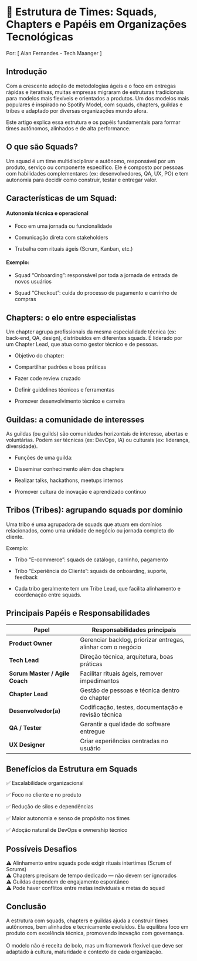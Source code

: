 # 👥 Estrutura de Times: Squads, Chapters e Papéis em Organizações Tecnológicas
Por: [ Alan Fernandes - Tech Maanger ]

## Introdução
Com a crescente adoção de metodologias ágeis e o foco em entregas rápidas e iterativas, muitas empresas migraram de estruturas tradicionais para modelos mais flexíveis e orientados a produtos. Um dos modelos mais populares é inspirado no Spotify Model, com squads, chapters, guildas e tribes e adaptado por diversas organizações mundo afora.

Este artigo explica essa estrutura e os papéis fundamentais para formar times autônomos, alinhados e de alta performance.

## O que são Squads?
Um squad é um time multidisciplinar e autônomo, responsável por um produto, serviço ou componente específico. Ele é composto por pessoas com habilidades complementares (ex: desenvolvedores, QA, UX, PO) e tem autonomia para decidir como construir, testar e entregar valor.

## Características de um Squad:

#### Autonomia técnica e operacional

- Foco em uma jornada ou funcionalidade

- Comunicação direta com stakeholders

- Trabalha com rituais ágeis (Scrum, Kanban, etc.)

#### Exemplo:

- Squad “Onboarding”: responsável por toda a jornada de entrada de novos usuários

- Squad “Checkout”: cuida do processo de pagamento e carrinho de compras

## Chapters: o elo entre especialistas
Um chapter agrupa profissionais da mesma especialidade técnica (ex: back-end, QA, design), distribuídos em diferentes squads. É liderado por um Chapter Lead, que atua como gestor técnico e de pessoas.

- Objetivo do chapter:

- Compartilhar padrões e boas práticas

- Fazer code review cruzado

- Definir guidelines técnicos e ferramentas

- Promover desenvolvimento técnico e carreira

## Guildas: a comunidade de interesses
As guildas (ou guilds) são comunidades horizontais de interesse, abertas e voluntárias. Podem ser técnicas (ex: DevOps, IA) ou culturais (ex: liderança, diversidade).

- Funções de uma guilda:

- Disseminar conhecimento além dos chapters

- Realizar talks, hackathons, meetups internos

- Promover cultura de inovação e aprendizado contínuo

## Tribos (Tribes): agrupando squads por domínio
Uma tribo é uma agrupadora de squads que atuam em domínios relacionados, como uma unidade de negócio ou jornada completa do cliente.

Exemplo:

- Tribo “E-commerce”: squads de catálogo, carrinho, pagamento

- Tribo “Experiência do Cliente”: squads de onboarding, suporte, feedback

- Cada tribo geralmente tem um Tribe Lead, que facilita alinhamento e coordenação entre squads.

## Principais Papéis e Responsabilidades
| Papel                          | Responsabilidades principais                                 |
| ------------------------------ | ------------------------------------------------------------ |
| **Product Owner**              | Gerenciar backlog, priorizar entregas, alinhar com o negócio |
| **Tech Lead**                  | Direção técnica, arquitetura, boas práticas                  |
| **Scrum Master / Agile Coach** | Facilitar rituais ágeis, remover impedimentos                |
| **Chapter Lead**               | Gestão de pessoas e técnica dentro do chapter                |
| **Desenvolvedor(a)**           | Codificação, testes, documentação e revisão técnica          |
| **QA / Tester**                | Garantir a qualidade do software entregue                    |
| **UX Designer**                | Criar experiências centradas no usuário                      |


## Benefícios da Estrutura em Squads
✅ Escalabilidade organizacional 

✅ Foco no cliente e no produto 

✅ Redução de silos e dependências 

✅ Maior autonomia e senso de propósito nos times 

✅ Adoção natural de DevOps e ownership técnico 

## Possíveis Desafios
⚠️ Alinhamento entre squads pode exigir rituais intertimes (Scrum of Scrums) \
⚠️ Chapters precisam de tempo dedicado — não devem ser ignorados \
⚠️ Guildas dependem de engajamento espontâneo \
⚠️ Pode haver conflitos entre metas individuais e metas do squad

## Conclusão
A estrutura com squads, chapters e guildas ajuda a construir times autônomos, bem alinhados e tecnicamente evoluídos. Ela equilibra foco em produto com excelência técnica, promovendo inovação com governança. \
\
O modelo não é receita de bolo, mas um framework flexível que deve ser adaptado à cultura, maturidade e contexto de cada organização.
